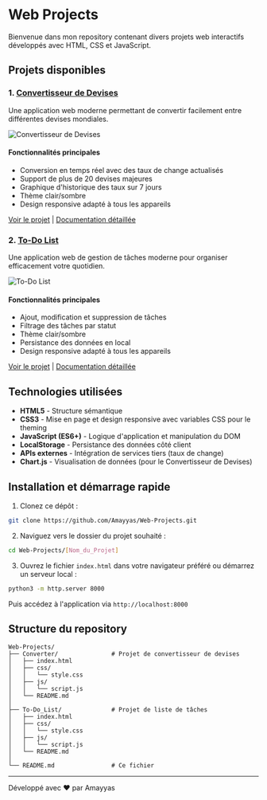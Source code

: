 # Web Projects

Bienvenue dans mon repository contenant divers projets web interactifs développés avec HTML, CSS et JavaScript.

## Projets disponibles

### 1. [Convertisseur de Devises](./Converter/)

Une application web moderne permettant de convertir facilement entre différentes devises mondiales.

![Convertisseur de Devises](https://via.placeholder.com/600x300?text=Convertisseur+de+Devises)

#### Fonctionnalités principales
- Conversion en temps réel avec des taux de change actualisés
- Support de plus de 20 devises majeures
- Graphique d'historique des taux sur 7 jours
- Thème clair/sombre
- Design responsive adapté à tous les appareils

[Voir le projet](./Converter/) | [Documentation détaillée](./Converter/README.md)

### 2. [To-Do List](./To-Do_List/)

Une application web de gestion de tâches moderne pour organiser efficacement votre quotidien.

![To-Do List](https://via.placeholder.com/600x300?text=To-Do+List)

#### Fonctionnalités principales
- Ajout, modification et suppression de tâches
- Filtrage des tâches par statut
- Thème clair/sombre
- Persistance des données en local
- Design responsive adapté à tous les appareils

[Voir le projet](./To-Do_List/) | [Documentation détaillée](./To-Do_List/README.md)

## Technologies utilisées

- **HTML5** - Structure sémantique
- **CSS3** - Mise en page et design responsive avec variables CSS pour le theming
- **JavaScript (ES6+)** - Logique d'application et manipulation du DOM
- **LocalStorage** - Persistance des données côté client
- **APIs externes** - Intégration de services tiers (taux de change)
- **Chart.js** - Visualisation de données (pour le Convertisseur de Devises)

## Installation et démarrage rapide

1. Clonez ce dépôt :
```bash
git clone https://github.com/Amayyas/Web-Projects.git
```

2. Naviguez vers le dossier du projet souhaité :
```bash
cd Web-Projects/[Nom_du_Projet]
```

3. Ouvrez le fichier `index.html` dans votre navigateur préféré ou démarrez un serveur local :
```bash
python3 -m http.server 8000
```
Puis accédez à l'application via `http://localhost:8000`

## Structure du repository

```
Web-Projects/
├── Converter/               # Projet de convertisseur de devises
│   ├── index.html
│   ├── css/
│   │   └── style.css
│   ├── js/
│   │   └── script.js
│   └── README.md
│
├── To-Do_List/              # Projet de liste de tâches
│   ├── index.html
│   ├── css/
│   │   └── style.css
│   ├── js/
│   │   └── script.js
│   └── README.md
│
└── README.md                # Ce fichier
```

---

Développé avec ❤️ par Amayyas